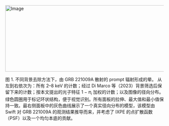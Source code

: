 
<img width="707" height="211" alt="Image" src="https://github.com/user-attachments/assets/27bedb6d-c010-4b3f-b767-734cebeea6e2" />

图 1. 不同背景去除方法下，由 GRB 221009A 散射的 prompt 辐射形成的晕。
从左到右依次为：所有 2–8 keV 的计数；经过 Di Marco 等（2023）背景筛选后保留下来的计数；按本文提出的光子特征 $1 - \pi_i$ 加权的计数；以及图像的径向分布。绿色圆圈用于标记环状结构，便于视觉识别。所有面板的拉伸、最大值和最小值保持一致。最右侧面板中的灰色曲线展示了一个真实径向分布的模型，该模型由 Swift 对 GRB 221009A 的观测结果推导而来，并考虑了 IXPE 的点扩散函数（PSF）以及一个均匀本底的贡献。